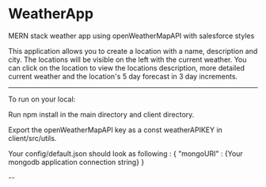 # WeatherApp
MERN stack weather app using openWeatherMapAPI with salesforce styles


This application allows you to create a location with a name, description and city. 
The locations will be visible on the left with the current weather.
You can click on the location to view the locations description, more detailed current weather and the location's 5 day forecast in 3 day increments.

---

To run on your local:

Run npm install in the main directory and client directory.

Export the openWeatherMapAPI key as a const weatherAPIKEY in client/src/utils.

Your config/default.json should look as following :
{
 "mongoURI" : {Your mongodb application connection string}
}

--
